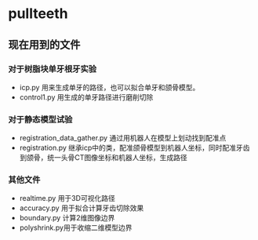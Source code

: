 # pullteeth
## 现在用到的文件
### 对于树脂块单牙根牙实验
* icp.py 用来生成单牙的路径，也可以拟合单牙和颌骨模型。
* control1.py 用生成的单牙路径进行磨削切除
### 对于静态模型试验
* registration_data_gather.py 通过用机器人在模型上划动找到配准点
* registration.py 继承icp中的类，配准颌骨模型到机器人坐标，同时配准牙齿到颌骨，统一头骨CT图像坐标和机器人坐标，生成路径
### 其他文件
* realtime.py 用于3D可视化路径
* accuracy.py 用于拟合计算牙齿切除效果
* boundary.py 计算2维图像边界
* polyshrink.py用于收缩二维模型边界